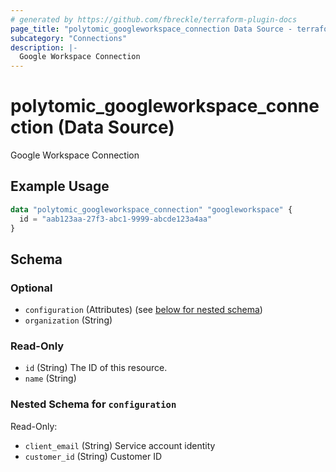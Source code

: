 ```yaml
---
# generated by https://github.com/fbreckle/terraform-plugin-docs
page_title: "polytomic_googleworkspace_connection Data Source - terraform-provider-polytomic"
subcategory: "Connections"
description: |-
  Google Workspace Connection
---
```


# polytomic_googleworkspace_connection (Data Source)

Google Workspace Connection

## Example Usage

```terraform
data "polytomic_googleworkspace_connection" "googleworkspace" {
  id = "aab123aa-27f3-abc1-9999-abcde123a4aa"
}
```

<!-- schema generated by tfplugindocs -->
## Schema

### Optional

- `configuration` (Attributes) (see [below for nested schema](#nestedatt--configuration))
- `organization` (String)

### Read-Only

- `id` (String) The ID of this resource.
- `name` (String)

<a id="nestedatt--configuration"></a>
### Nested Schema for `configuration`

Read-Only:

- `client_email` (String) Service account identity
- `customer_id` (String) Customer ID


